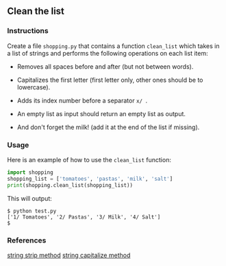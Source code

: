 ## Clean the list

### Instructions

Create a file `shopping.py` that contains a function `clean_list` which takes in a list of strings and performs the following operations on each list item:

- Removes all spaces before and after (but not between words).

- Capitalizes the first letter (first letter only, other ones should be to lowercase).

- Adds its index number before a separator `x/ `.

- An empty list as input should return an empty list as output.

- And don't forget the milk! (add it at the end of the list if missing).

### Usage

Here is an example of how to use the `clean_list` function:

```python
import shopping
shopping_list = ['tomatoes', 'pastas', 'milk', 'salt']
print(shopping.clean_list(shopping_list))
```

This will output:

```console
$ python test.py
['1/ Tomatoes', '2/ Pastas', '3/ Milk', '4/ Salt']
$
```

### References

[string strip method](https://www.w3schools.com/python/ref_string_strip.asp)
[string capitalize method](https://www.w3schools.com/python/ref_string_capitalize.asp)
